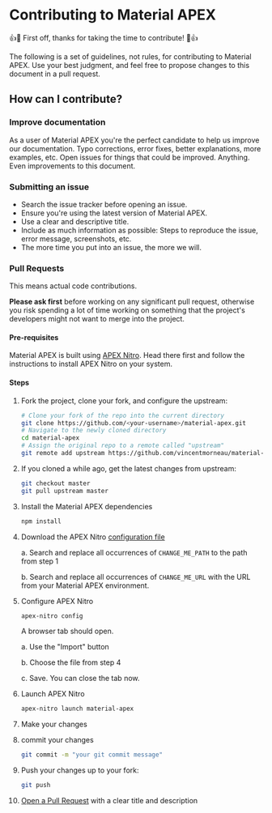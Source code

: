 # Contributing to Material APEX
👍🎉 First off, thanks for taking the time to contribute! 🎉👍

The following is a set of guidelines, not rules, for contributing to Material APEX. Use your best judgment, and feel free to propose changes to this document in a pull request.

## How can I contribute?
### Improve documentation
As a user of Material APEX you're the perfect candidate to help us improve our documentation. Typo corrections, error fixes, better explanations, more examples, etc. Open issues for things that could be improved. Anything. Even improvements to this document.

### Submitting an issue
- Search the issue tracker before opening an issue.
- Ensure you're using the latest version of Material APEX.
- Use a clear and descriptive title.
- Include as much information as possible: Steps to reproduce the issue, error message, screenshots, etc.
- The more time you put into an issue, the more we will.

### Pull Requests
This means actual code contributions.

**Please ask first** before working on any significant pull request, otherwise you risk spending a lot of time working on something that the project's developers might not want to merge into the project.

#### Pre-requisites
Material APEX is built using [APEX Nitro](https://github.com/OraOpenSource/apex-nitro). Head there first and follow the instructions to install APEX Nitro on your system.

#### Steps
1. Fork the project, clone your fork, and configure the upstream:
   ```bash
   # Clone your fork of the repo into the current directory
   git clone https://github.com/<your-username>/material-apex.git
   # Navigate to the newly cloned directory
   cd material-apex
   # Assign the original repo to a remote called "upstream"
   git remote add upstream https://github.com/vincentmorneau/material-apex.git
   ```

2. If you cloned a while ago, get the latest changes from upstream:
   ```bash
   git checkout master
   git pull upstream master
   ```

3. Install the Material APEX dependencies
   ```bash
   npm install
   ```

4. Download the APEX Nitro [configuration file](material-apex.json)

	a. Search and replace all occurrences of `CHANGE_ME_PATH` to the path from step 1

	b. Search and replace all occurrences of `CHANGE_ME_URL` with the URL from your Material APEX environment.

5. Configure APEX Nitro
   ```bash
   apex-nitro config
   ```
   A browser tab should open.

	a. Use the "Import" button

	b. Choose the file from step 4

	c. Save. You can close the tab now.

6. Launch APEX Nitro
   ```bash
   apex-nitro launch material-apex
   ```

7. Make your changes

8. commit your changes
   ```bash
   git commit -m "your git commit message"
   ```

9. Push your changes up to your fork:
   ```bash
   git push
   ```

10. [Open a Pull Request](https://help.github.com/articles/using-pull-requests/) with a clear title and description
